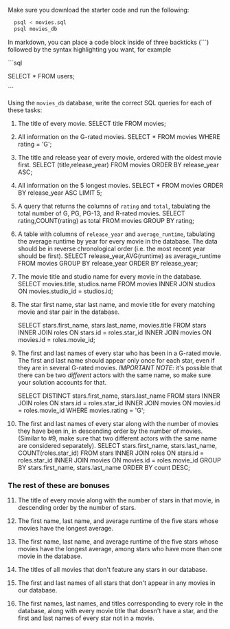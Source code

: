 Make sure you download the starter code and run the following:

```sh
  psql < movies.sql
  psql movies_db
```

In markdown, you can place a code block inside of three backticks (```) followed by the syntax highlighting you want, for example

\```sql

SELECT \* FROM users;

\```

Using the `movies_db` database, write the correct SQL queries for each of these tasks:

1.  The title of every movie.
    SELECT title FROM movies;
    
2.  All information on the G-rated movies.
    SELECT * FROM movies WHERE rating = 'G';

3.  The title and release year of every movie, ordered with the
    oldest movie first.
    SELECT (title,release_year)
    FROM movies
    ORDER BY release_year ASC;
    
4.  All information on the 5 longest movies.
    SELECT *
    FROM movies
    ORDER BY release_year ASC
    LIMIT 5;

5.  A query that returns the columns of `rating` and `total`, tabulating the
    total number of G, PG, PG-13, and R-rated movies.
    SELECT rating,COUNT(rating) as total
    FROM movies
    GROUP BY rating;

6.  A table with columns of `release_year` and `average_runtime`,
    tabulating the average runtime by year for every movie in the database. The data should be in reverse chronological order (i.e. the most recent year should be first).
    SELECT release_year,AVG(runtime) as average_runtime
    FROM movies
    GROUP BY release_year
    ORDER BY release_year;

7.  The movie title and studio name for every movie in the
    database.
    SELECT movies.title, studios.name
    FROM movies
    INNER JOIN studios ON movies.studio_id = studios.id;

8.  The star first name, star last name, and movie title for every
    matching movie and star pair in the database.
    
    SELECT stars.first_name, stars.last_name, movies.title
    FROM stars
    INNER JOIN roles ON stars.id = roles.star_id
    INNER JOIN movies ON movies.id = roles.movie_id;

9.  The first and last names of every star who has been in a G-rated movie. The first and last name should appear only once for each star, even if they are in several G-rated movies. *IMPORTANT NOTE*: it's possible that there can be two *different* actors with the same name, so make sure your solution accounts for that.

    SELECT DISTINCT stars.first_name, stars.last_name
    FROM stars
    INNER JOIN roles ON stars.id = roles.star_id
    INNER JOIN movies ON movies.id = roles.movie_id
    WHERE movies.rating = 'G';


10. The first and last names of every star along with the number
    of movies they have been in, in descending order by the number of movies. (Similar to #9, make sure
    that two different actors with the same name are considered separately).
    SELECT stars.first_name, stars.last_name, COUNT(roles.star_id)
    FROM stars
    INNER JOIN roles ON stars.id = roles.star_id
    INNER JOIN movies ON movies.id = roles.movie_id
    GROUP BY stars.first_name, stars.last_name
    ORDER BY count DESC;

### The rest of these are bonuses

11. The title of every movie along with the number of stars in
    that movie, in descending order by the number of stars.

12. The first name, last name, and average runtime of the five
    stars whose movies have the longest average.

13. The first name, last name, and average runtime of the five
    stars whose movies have the longest average, among stars who have more than one movie in the database.

14. The titles of all movies that don't feature any stars in our
    database.

15. The first and last names of all stars that don't appear in any movies in our database.

16. The first names, last names, and titles corresponding to every
    role in the database, along with every movie title that doesn't have a star, and the first and last names of every star not in a movie.
